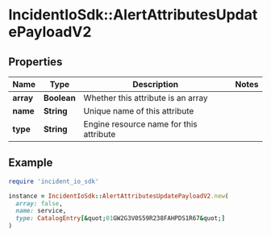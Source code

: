 # IncidentIoSdk::AlertAttributesUpdatePayloadV2

## Properties

| Name | Type | Description | Notes |
| ---- | ---- | ----------- | ----- |
| **array** | **Boolean** | Whether this attribute is an array |  |
| **name** | **String** | Unique name of this attribute |  |
| **type** | **String** | Engine resource name for this attribute |  |

## Example

```ruby
require 'incident_io_sdk'

instance = IncidentIoSdk::AlertAttributesUpdatePayloadV2.new(
  array: false,
  name: service,
  type: CatalogEntry[&quot;01GW2G3V0S59R238FAHPDS1R67&quot;]
)
```

